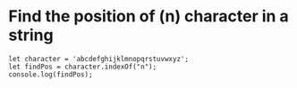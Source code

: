 # Find the position of \(n\) character in  a string

```text
let character = 'abcdefghijklmnopqrstuvwxyz';
let findPos = character.indexOf("n");
console.log(findPos);
```

